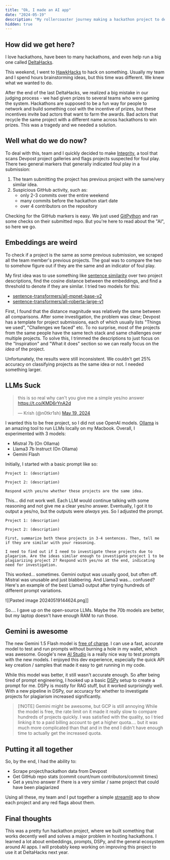 ```yaml
---
title: "Ok, I made an AI app"
date: "2024-05-19"
description: "My rollercoaster journey making a hackathon project to detect plagiarism in hackathon submissions."
hidden: true
---
```


## How did we get here?

I love hackathons, have been to many hackathons, and even help run a big one called [DeltaHacks](https://deltahacks.com).

This weekend, I went to [HawkHacks](https://hawkhacks.ca/) to hack on something. Usually my team and I spend hours brainstorming ideas, but this time was different. We knew what we wanted to do.

After the end of the last DeltaHacks, we realized a big mistake in our judging process - we had given prizes to several teams who were gaming the system. Hackathons are supposed to be a fun way for people to network and build something cool with the incentive of prizes, but these incentives invite bad actors that want to farm the awards. Bad actors that recycle the same project with a different name across hackathons to win prizes. This was a tragedy and we needed a solution.

## Well what do we do now?

To deal with this, team and I quickly decided to make [Integrity](https://github.com/Shivermist/integrity), a tool that scans Devpost project galleries and flags projects suspected for foul play. There two general markers that generally indicated foul play in a submission:

1. The team submitting the project has previous project with the same/very similar idea.
2. Suspicious GitHub activity, such as:
   - only 2-3 commits over the entire weekend
   - many commits before the hackathon start date
   - over 4 contributors on the repository

Checking for the GitHub markers is easy. We just used [GitPython](https://gitpython.readthedocs.io/en/stable/intro.html) and ran some checks on their submitted repo. But you're here to read about the "AI", so here we go.

## Embeddings are weird

To check if a project is the same as some previous submission, we scraped all the team member's previous projects. The goal was to compare the two to somehow figure out if they are the same and an indicator of foul play.

My first idea was to use something like [sentence similarity](https://huggingface.co/tasks/sentence-similarity) over two project descriptions, find the cosine distance between the embeddings, and find a threshold to denote if they are similar. I tried two models for this:

- [sentence-transformers/all-mpnet-base-v2](https://huggingface.co/sentence-transformers/all-mpnet-base-v2)
- [sentence-transformers/all-roberta-large-v1](https://huggingface.co/sentence-transformers/all-roberta-large-v1)

First, I found that the distance magnitude was relatively the same between all comparisons. After some investigation, the problem was clear; Devpost has a template for project submissions, each of which usually lists "Things we used", "Challenges we faced" etc. To no surprise, most of the projects from the same people have the same tech stack and same challenges over multiple projects. To solve this, I trimmed the descriptions to just focus on the "Inspiration" and "What it does" section so we can really focus on the _idea_ of the project.

Unfortunately, the results were still inconsistent. We couldn't get 25% accuracy on classifying projects as the same idea or not. I needed something larger.

## LLMs Suck

<blockquote class="twitter-tweet" data-theme="dark"><p lang="en" dir="ltr">this is so real why can&#39;t you give me a simple yes/no answer <a href="https://t.co/KMD6rYnA2d">https://t.co/KMD6rYnA2d</a></p>&mdash; Krish (@n0tkr1sh) <a href="https://twitter.com/n0tkr1sh/status/1792038716732555456?ref_src=twsrc%5Etfw">May 19, 2024</a></blockquote> <script async src="https://platform.twitter.com/widgets.js" charset="utf-8"></script>

I wanted this to be free project, so I did not use OpenAI models. [Ollama](https://ollama.com/) is an amazing tool to run LLMs locally on my Macbook. Overall, I experimented with 3 models:

- Mistral 7b (On Ollama)
- Llama3 7b Instruct (On Ollama)
- Gemini Flash

Initially, I started with a basic prompt like so:

```
Project 1: (description)

Project 2: (description)

Respond with yes/no whether these projects are the same idea.
```

This... did not work well. Each LLM would continue talking with some reasoning and not give me a clear yes/no answer. Eventually, I got it to output a yes/no, but the outputs were _always_ yes. So I adjusted the prompt.

```
Project 1: (description)

Project 2: (description)

First, summarize both these projects in 3-4 sentences. Then, tell me if they are similar with your reasoning.

I need to find out if I need to investigate these projects due to plagarism. Are the ideas similar enough to investigate project 1 to be plagiarizing project 2? Respond with yes/no at the end, indicating need for investigation.
```

This worked... sometimes. Gemini output was usually good, but often off. Mistral was unusable and just blabbering. And Llama3 was... confused? Here's an example of the best Llama3 output after trying hundreds of different prompt variations.

![[Pasted image 20240519144624.png]]

So.... I gave up on the open-source LLMs. Maybe the 70b models are better, but my laptop doesn't have enough RAM to run those.

## Gemini is awesome

The new Gemini 1.5 Flash model is [free of charge](https://ai.google.dev/pricing). I can use a fast, accurate model to test and run prompts without burning a hole in my wallet, which was awesome. Google's new [AI Studio](https://aistudio.google.com/) is a really nice way to test prompts with the new models. I enjoyed this dev experience, especially the quick API key creation / samples that made it easy to get running in my code.

While this model was better, it still wasn't accurate enough. So after being tired of prompt engineering, I hooked up a basic [DSPy](https://github.com/stanfordnlp/dspy) setup to create a prompt for me. DSPy is mostly for RAG stuff, but it worked surprisingly well. With a new pipeline in DSPy, our accuracy for whether to investigate projects for plagiarism increased significantly.

> [!NOTE] Gemini might be awesome, but GCP is still annoying
> While the model is free, the rate limit on it made it really slow to compare hundreds of projects quickly. I was satisfied with the quality, so I tried linking it to a paid billing account to get a higher quota.... but it was much more complicated than that and in the end I didn't have enough time to actually get the increased quota.

## Putting it all together

So, by the end, I had the ability to:

- Scrape project/hackathon data from Devpost
- Get GitHub repo stats (commit count/num contributors/commit times)
- Get a yes/no answer if there is a very similar / same project that could have been plagiarized

Using all these, my team and I put together a simple [streamlit](https://streamlit.io/) app to show each project and any red flags about them.

## Final thoughts

This was a pretty fun hackathon project, where we built something that works decently well and solves a major problem in hosting hackathons. I learned a lot about embeddings, prompts, DSPy, and the general ecosystem around AI apps. I will probably keep working on improving this project to use it at DeltaHacks next year.
